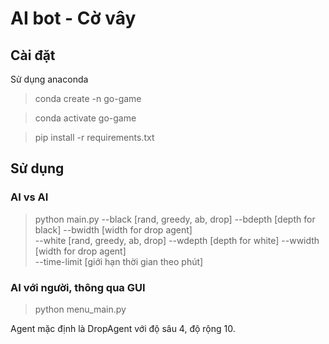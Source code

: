 # AI bot - Cờ vây
## Cài đặt
Sử dụng anaconda
> conda create -n go-game

> conda activate go-game

> pip install -r requirements.txt

## Sử dụng
### AI vs AI
> python main.py --black [rand, greedy, ab, drop] --bdepth [depth for black] --bwidth [width for drop agent] \
                 --white [rand, greedy, ab, drop] --wdepth [depth for white] --wwidth [width for drop agent] \
                 --time-limit [giới hạn thời gian theo phút]

### AI với người, thông qua GUI
> python menu_main.py

Agent mặc định là DropAgent với độ sâu 4, độ rộng 10.